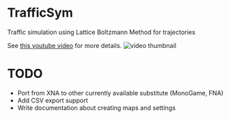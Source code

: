 # TrafficSym
Traffic simulation using Lattice Boltzmann Method for trajectories

See [this youtube video](https://www.youtube.com/watch?v=rK6cf9I1Hfw) for more details.
![video thumbnail](https://img.youtube.com/vi/rK6cf9I1Hfw/0.jpg)

# TODO
- Port from XNA to other currently available substitute (MonoGame, FNA)
- Add CSV export support
- Write documentation about creating maps and settings
